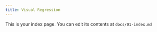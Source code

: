 ```yaml
---
title: Visual Regression
---
```


This is your index page. You can edit its contents at `docs/01-index.md`
